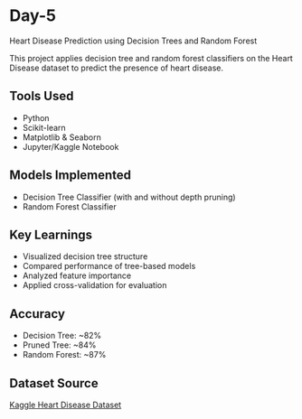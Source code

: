 # Day-5
Heart Disease Prediction using Decision Trees and Random Forest

This project applies decision tree and random forest classifiers on the Heart Disease dataset to predict the presence of heart disease.

## Tools Used
- Python
- Scikit-learn
- Matplotlib & Seaborn
- Jupyter/Kaggle Notebook

## Models Implemented
- Decision Tree Classifier (with and without depth pruning)
- Random Forest Classifier

## Key Learnings
- Visualized decision tree structure
- Compared performance of tree-based models
- Analyzed feature importance
- Applied cross-validation for evaluation

## Accuracy
- Decision Tree: ~82%
- Pruned Tree: ~84%
- Random Forest: ~87%

## Dataset Source
[Kaggle Heart Disease Dataset](https://www.kaggle.com/datasets/johnsmith88/heart-disease-dataset)
